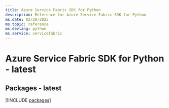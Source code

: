 ```yaml
---
title: Azure Service Fabric SDK for Python
description: Reference for Azure Service Fabric SDK for Python
ms.date: 02/20/2025
ms.topic: reference
ms.devlang: python
ms.service: servicefabric
---
```

# Azure Service Fabric SDK for Python - latest
## Packages - latest
[!INCLUDE [packages](service-fabric-index.md)]